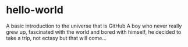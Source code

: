 # hello-world
A basic introduction to the universe that is GitHub
A boy who never really grew up, fascinated with the world and bored with himself, he decided to take a trip, not ectasy but that will come...
